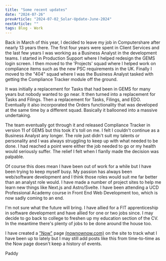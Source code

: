 ```yaml
---
title: "Some recent updates"
date: "2024-07-26"
prevArticle: "2024-07-02_Solar-Update-June-2024"
nextArticle: ""
tags: Blog - Work
---
```


Back in March of this year, I decided to leave my job in Computershare after nearly 13 years there. The first four years were spent in Client Services and the last few years I was working as a Business Analyst in the development teams. I started in Production Support where I helped redesign the GEMS login screen. I then moved to the 'Projects' squad where I helped work on compliance items such as the new PSC requirements in the UK. Finally I moved to the "404" squad where I was the Business Analyst tasked with getting the Compliance Tracker module off the ground.

It was initially a replacement for Tasks that had been in GEMS for many years but nobody wanted to go near. It then turned into a replacement for Tasks and Filings. Then a replacement for Tasks, Filings, and EDO. Eventually it also incorporated the Orders functionality that was developed at the same time by a different squad. Basically it ballooned into a massive undertaking.

The team eventually got through it and released Compliance Tracker in version 11 of GEMS but this took it's toll on me. I felt I couldn't continue as a Business Analyst any longer. The role just didn't suit my talents or personality and I was always struggling to keep up with what needed to be done. I had reached a point were either the job needed to go or my health would seriously suffer. The relief I felt when I fianlly made the decision was palpable.

Of course this does mean I have been out of work for a while but I have been trying to keep myself busy. My passion has always been web/software development and I think those roles would suit me far better than an analyst role would. I have made a number of project sites to help me learn new things like Next.js and Astro/Svelte. I have been attending a UCD Professional Academy course in Front End Web Development too, which is now sadly coming to an end.

I'm not sure what the future will bring. I have allied for a FIT apprenticeship in software development and have allied for one or two jobs since. I may decide to go back to college to freshen up my education section of the CV. In the meantime there's plenty of jobs to be done around the house too.

I have created a ["Now"](/now) page [(nownownow.com)](https://nownownow.com/about) on the site to track what I have been up to lately but I may still add posts like this from time-to-time as the Now page doesn't keep a history of events.

Paddy
